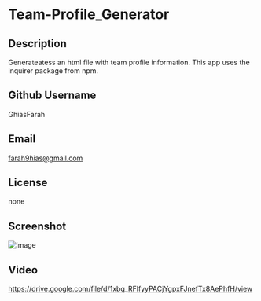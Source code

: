 # Team-Profile_Generator

## Description

 Generateatess an html file with team profile information. This app uses the inquirer package from npm.

## Github Username

 GhiasFarah


## Email

 farah9hias@gmail.com

## License
 none

## Screenshot
![image](https://user-images.githubusercontent.com/101944347/183232179-b3dd9faf-defa-4fb1-9202-33a5b9f39216.png)

## Video
https://drive.google.com/file/d/1xbq_RFlfyyPACjYgpxFJnefTx8AePhfH/view

